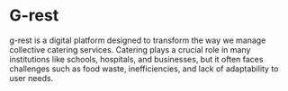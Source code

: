 # G-rest
g-rest is a digital platform designed to transform the way we manage collective catering services.  Catering plays a crucial role in many institutions like schools, hospitals, and businesses, but it often faces challenges such as food waste, inefficiencies, and lack of adaptability to user needs.
